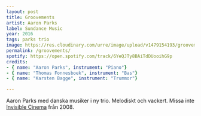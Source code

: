 ```yaml
---
layout: post
title: Groovements
artist: Aaron Parks
label: Sundance Music
year: 2016
tags: parks trio
image: https://res.cloudinary.com/urre/image/upload/v1479154193/groovements_j6fk90.jpg
permalink: /groovements/
spotify: https://open.spotify.com/track/6YeQJTy8BAiTdDUooihG9p
credits: 
- { name: "Aaron Parks", instrument: "Piano"}
- { name: "Thomas Fonnesboek", instrument: "Bas"}
- { name: "Karsten Bagge", instrument: "Trummor"}

---
```


Aaron Parks med danska musiker i ny trio. Melodiskt och vackert. Missa inte [Invisible Cinema](http://jazztips.se/invisible-cinema/) från 2008.
